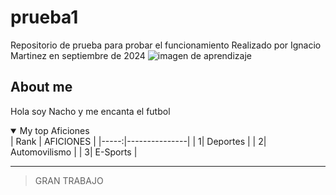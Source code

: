 # prueba1
Repositorio de prueba para probar el funcionamiento
Realizado por Ignacio Martinez en septiembre de 2024
<picture>
 <source media="(prefers-color-scheme: dark)" srcset="https://www.google.com/url?sa=i&url=https%3A%2F%2Fwww.freepik.es%2Ffotos-vectores-gratis%2Fprueba&psig=AOvVaw2nyyQpQbmDWximUhTXVlXj&ust=1726831322468000&source=images&cd=vfe&opi=89978449&ved=0CBEQjRxqFwoTCMi9hI7yzogDFQAAAAAdAAAAABAE">
 <source media="(prefers-color-scheme: light)" srcset="https://d2a5isokysfowx.cloudfront.net/wp-content/uploads/2021/11/Prueba-Tecnica-1200x900.png">
 <img alt="imagen de aprendizaje" src="https://www.bizneo.com/blog/wp-content/uploads/2019/05/pruebas-psicometricas.jpg">
</picture>

## About me

<!-- REPASAR -->
Hola soy Nacho y me encanta el futbol

<details open>
<summary>My top Aficiones</summary>
| Rank | AFICIONES |
|-----:|---------------|
|     1| Deportes            |
|     2| Automovilismo              |
|     3| E-Sports              |
</details>

---
> GRAN TRABAJO


